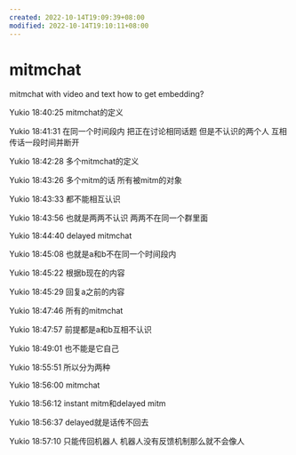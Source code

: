 ```yaml
---
created: 2022-10-14T19:09:39+08:00
modified: 2022-10-14T19:10:11+08:00
---
```


# mitmchat

mitmchat with video and text how to get embedding?

Yukio 18:40:25
mitmchat的定义

Yukio 18:41:31
在同一个时间段内 把正在讨论相同话题 但是不认识的两个人 互相传话一段时间并断开

Yukio 18:42:28
多个mitmchat的定义

Yukio 18:43:26
多个mitm的话 所有被mitm的对象

Yukio 18:43:33
都不能相互认识

Yukio 18:43:56
也就是两两不认识 两两不在同一个群里面

Yukio 18:44:40
delayed mitmchat

Yukio 18:45:08
也就是a和b不在同一个时间段内

Yukio 18:45:22
根据b现在的内容

Yukio 18:45:29
回复a之前的内容

Yukio 18:47:46
所有的mitmchat

Yukio 18:47:57
前提都是a和b互相不认识

Yukio 18:49:01
也不能是它自己

Yukio 18:55:51
所以分为两种

Yukio 18:56:00
mitmchat

Yukio 18:56:12
instant mitm和delayed mitm

Yukio 18:56:37
delayed就是话传不回去

Yukio 18:57:10
只能传回机器人 机器人没有反馈机制那么就不会像人
